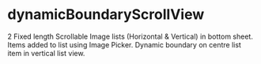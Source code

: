 # dynamicBoundaryScrollView
2 Fixed length Scrollable Image lists (Horizontal &amp; Vertical) in bottom sheet. Items added to list using Image Picker. Dynamic boundary on centre list item in vertical list view. 
